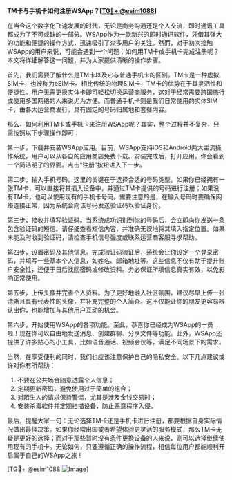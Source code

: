 **TM卡与手机卡如何注册WSApp？[[TG💪+ @esim1088](https://t.me/s/esim1088)]**

在当今这个数字化飞速发展的时代，无论是商务沟通还是个人交流，即时通讯工具都成为了不可或缺的一部分。WSApp作为一款新兴的即时通讯软件，凭借其强大的功能和便捷的操作方式，迅速吸引了众多用户的关注。然而，对于初次接触WSApp的用户来说，可能会遇到一个问题：如何用TM卡或手机卡完成注册呢？本文将详细解答这一问题，并为大家提供清晰的操作步骤。

首先，我们需要了解什么是TM卡以及它与普通手机卡的区别。TM卡是一种虚拟SIM卡，也被称为eSIM卡。相比传统的物理SIM卡，TM卡的优势在于其灵活性和便捷性。用户无需更换实体卡即可轻松切换运营商服务，这对于经常需要跨国旅行或使用多国网络的人来说尤为方便。而普通手机卡则是我们日常使用的实体SIM卡，由各大运营商发行，具有固定的号码归属地和套餐内容。

那么，如何利用TM卡或手机卡来注册WSApp呢？其实，整个过程并不复杂，只需按照以下步骤操作即可：

第一步，下载并安装WSApp应用。目前，WSApp支持iOS和Android两大主流操作系统，用户可以从各自的应用商店免费下载。安装完成后，打开应用，你会看到一个简洁明了的界面。点击“注册”按钮进入下一步。

第二步，输入手机号码。这里的关键在于选择合适的号码类型。如果你已经拥有一张TM卡，可以直接将其插入设备中，并通过TM卡提供的号码进行注册；如果没有TM卡，也可以使用现有的手机卡号码。需要注意的是，在输入号码时要确保网络连接正常，因为系统会向该号码发送验证码以验证身份。

第三步，接收并填写验证码。当系统成功识别到你的号码后，会立即向你发送一条包含验证码的短信。请仔细查看短信内容，并准确无误地将其填入指定位置。如果未能及时收到验证码，请检查手机信号强度或联系运营商客服寻求帮助。

第四步，设置密码及其他信息。完成验证码验证后，系统会让你设定一个登录密码，并填写一些基本个人信息，如姓名、邮箱地址等。这些信息不仅有助于提升账户安全性，还便于日后找回密码或修改资料。务必保证所填信息真实有效，以免影响正常使用。

第五步，上传头像并完善个人资料。为了更好地融入社区氛围，建议尽早上传一张清晰且具有代表性的头像，并补充完整的个人简介。这不仅能让你的朋友更容易辨认出你，也能增加与其他用户互动的机会。

第六步，开始使用WSApp的各项功能。至此，恭喜你已经成为WSApp的一员啦！现在你可以自由地发送消息、创建群聊、分享文件等功能。此外，WSApp还提供了许多贴心的小工具，比如语音通话、视频会议等，满足不同场景下的需求。

当然，在享受便利的同时，我们也应该注意保护自己的隐私安全。以下几点建议或许对你有所帮助：

1. 不要在公共场合随意透露个人信息；
2. 定期更新密码，避免使用过于简单的组合；
3. 对陌生人的请求保持警惕，尤其是涉及金钱交易时；
4. 安装杀毒软件并定期扫描设备，防止恶意程序入侵。

最后，提醒大家一句：无论选择TM卡还是手机卡进行注册，都要根据自身实际情况做出最佳决策。如果你经常出国或者希望体验更灵活的服务模式，那么TM卡无疑是更好的选择；而对于那些暂时没有条件更换设备的人来说，则可以选择继续使用现有的手机卡。无论如何，只要遵循正确的操作流程，相信每位用户都能顺利开启属于自己的WSApp之旅！

[[TG💪+ @esim1088](https://t.me/s/esim1088) ![Image](https://i.postimg.cc/4NQfJmqS/Snipaste-2025-05-13-00-14-12.png)]